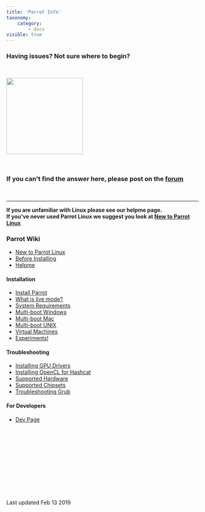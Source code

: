 ```yaml
---
title: 'Parrot Info'
taxonomy:
    category:
        - docs
visible: true
---
```


### Having issues? Not sure where to begin?


&nbsp;

<img src="../img/parrot.svg" width="200">

&nbsp;

### If you can't find the answer here, please post on the [forum](https://community.parrotsec.org/)
&nbsp;

---

<b>If you are unfamiliar with Linux please see our helpme page.   
If you've never used Parrot Linux we suggest you look at [New to Parrot Linux](info/new-to-parrot.md)
</b>

### Parrot Wiki

- [New to Parrot Linux](info/new-to-parrot.md)
- [Before Installing](info/before-installing.md)
- [Helpme](info/helpme.md)

#### Installation

- [Install Parrot](info/install-parrot.md)
- [What is live mode?](info/what-is-live-mode.md)
- [System Requirements](info/system-requirements.md)
- [Multi-boot Windows](info/multi-boot-windows.md)
- [Multi-boot Mac](info/multi-boot-macintosh.md)
- [Multi-boot UNIX](info/multi-boot-unix.md)
- [Virtual Machines](info/virtual-machines.md)
- [Experiments!](info/pi-and-other-builds.md)

#### Troubleshooting

- [Installing GPU Drivers](info/gpu-drivers.md)
- [Installing OpenCL for Hashcat](info/opencl-install.md)
- [Supported Hardware](info/supported-hardware.md)
- [Supported Chipsets](info/supported-wifi-chipsets.md)
- [Troubleshooting Grub](info/troubleshooting-grub.md)

#### For Developers

- [Dev Page](dev/index.md)




&nbsp;

&nbsp;

&nbsp;

&nbsp;

&nbsp;

&nbsp;

Last updated Feb 13 2019